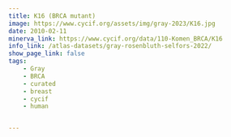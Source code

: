 ```yaml
---
title: K16 (BRCA mutant)
image: https://www.cycif.org/assets/img/gray-2023/K16.jpg
date: 2010-02-11
minerva_link: https://www.cycif.org/data/110-Komen_BRCA/K16
info_link: /atlas-datasets/gray-rosenbluth-selfors-2022/
show_page_link: false
tags:
    - Gray
    - BRCA
    - curated
    - breast
    - cycif
    - human


---
```

